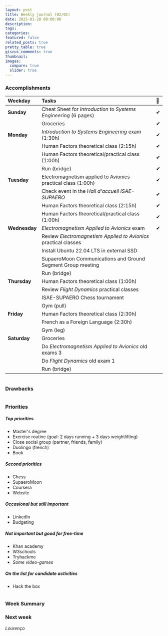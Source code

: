 ```yaml
---
layout: post
title: Weekly journal (02/01)
date: 2025-01-28 00:00:00
description:
tags: 
categories: 
featured: false
related_posts: true
pretty_table: true
giscus_comments: true
thumbnail:
images:
  compare: true
  slider: true
---
```


<p style="margin-bottom:0.5cm;"></p>

### <b>Accomplishments</b>

| Weekday                | Tasks                                                            |🧐 |
| :--------------------- | :-----------------------------------------------------           |:--|
| **Sunday**             | Cheat Sheet for *Introduction to Systems Engineering* (6 pages)  | &#10004; |
|                        | Groceries                                                        | &#10004; |
| **Monday**             | *Introduction to Systems Engineering* exam (1:30h)               | &#10004; |
|                        | Human Factors theoretical class (2:15h)                          | &#10004; |
|                        | Human Factors theoretical/practical class (1:00h)                | &#10004; |
|                        | Run (bridge)                                                     | &#10004; |
| **Tuesday**            | Electromagnetism applied to Avionics practical class (1:00h)     | &#10004; |
|                        | Check event in the *Hall d'accueil ISAE-SUPAERO*                 | &#10004; |
|                        | Human Factors theoretical class (2:15h)                          | &#10004; |
|                        | Human Factors theoretical/practical class (1:00h)                | &#10004; |
| **Wednesday**          | *Electromagnetism Applied to Avionics* exam                      | &#10004; |
|                        | Review *Electromagnetism Applied to Avionics* practical classes  |   |
|                        | Install Ubuntu 22.04 LTS in external SSD                         |   |
|                        | SupaeroMoon Communications and Ground Segment Group meeting      |   |
|                        | Run (bridge)                                                     |   |
| **Thursday**           | Human Factors theoretical class (1:00h)                          |   |
|                        | Review *Flight Dynamics* practical classes                       |   |
|                        | ISAE-SUPAERO Chess tournament                                    |   |
|                        | Gym (pull)                                                       |   |
| **Friday**             | Human Factors theoretical class (2:30h)                          |   |
|                        | French as a Foreign Language (2:30h)                             |   |
|                        | Gym (leg)                                                        |   |
| **Saturday**           | Groceries                                                        |   |
|                        | Do *Electromagnetism Applied to Avionics* old exams 3            |   |
|                        | Do *Flight Dynamics* old exam 1                                  |   |
|                        | Run (bridge)                                                     |   |


<p style="margin-bottom:1cm;"></p>

### <b>Drawbacks</b>

<p style="margin-bottom:1cm;"></p>

### <b>Priorities</b>

##### Top priorities
- Master's degree    
- Exercise routine (goal: 2 days running + 3 days weightlifting)   
- Close social group (partner, friends, family)            
- Duolingo (french)  
- Book               

##### Second priorities
- Chess             
- SupaeroMoon        
- Coursera           
- Website            

##### Occasional but still important
- LinkedIn           
- Budgeting          

##### Not important but good for free-time
- Khan academy       
- W3schools          
- Tryhackme       
- *Some video-games*   

##### On the list for candidate activities
- Hack the box       

<p style="margin-bottom:1cm;"></p>

### <b>Week Summary</b>

### <b>Next week</b>

_Lourenço_